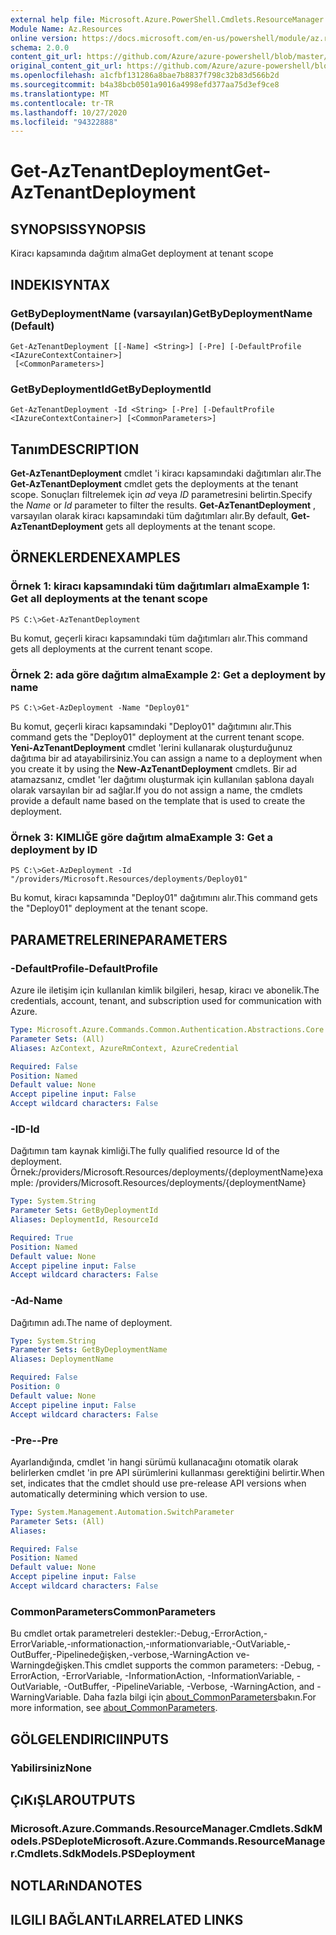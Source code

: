 ```yaml
---
external help file: Microsoft.Azure.PowerShell.Cmdlets.ResourceManager.dll-Help.xml
Module Name: Az.Resources
online version: https://docs.microsoft.com/en-us/powershell/module/az.resources/get-aztenantdeployment
schema: 2.0.0
content_git_url: https://github.com/Azure/azure-powershell/blob/master/src/Resources/Resources/help/Get-AzTenantDeployment.md
original_content_git_url: https://github.com/Azure/azure-powershell/blob/master/src/Resources/Resources/help/Get-AzTenantDeployment.md
ms.openlocfilehash: a1cfbf131286a8bae7b8837f798c32b83d566b2d
ms.sourcegitcommit: b4a38bcb0501a9016a4998efd377aa75d3ef9ce8
ms.translationtype: MT
ms.contentlocale: tr-TR
ms.lasthandoff: 10/27/2020
ms.locfileid: "94322888"
---
```

# <span data-ttu-id="e21f7-101">Get-AzTenantDeployment</span><span class="sxs-lookup"><span data-stu-id="e21f7-101">Get-AzTenantDeployment</span></span>

## <span data-ttu-id="e21f7-102">SYNOPSIS</span><span class="sxs-lookup"><span data-stu-id="e21f7-102">SYNOPSIS</span></span>
<span data-ttu-id="e21f7-103">Kiracı kapsamında dağıtım alma</span><span class="sxs-lookup"><span data-stu-id="e21f7-103">Get deployment at tenant scope</span></span>

## <span data-ttu-id="e21f7-104">INDEKI</span><span class="sxs-lookup"><span data-stu-id="e21f7-104">SYNTAX</span></span>

### <span data-ttu-id="e21f7-105">GetByDeploymentName (varsayılan)</span><span class="sxs-lookup"><span data-stu-id="e21f7-105">GetByDeploymentName (Default)</span></span>
```
Get-AzTenantDeployment [[-Name] <String>] [-Pre] [-DefaultProfile <IAzureContextContainer>]
 [<CommonParameters>]
```

### <span data-ttu-id="e21f7-106">GetByDeploymentId</span><span class="sxs-lookup"><span data-stu-id="e21f7-106">GetByDeploymentId</span></span>
```
Get-AzTenantDeployment -Id <String> [-Pre] [-DefaultProfile <IAzureContextContainer>] [<CommonParameters>]
```

## <span data-ttu-id="e21f7-107">Tanım</span><span class="sxs-lookup"><span data-stu-id="e21f7-107">DESCRIPTION</span></span>
<span data-ttu-id="e21f7-108">**Get-AzTenantDeployment** cmdlet 'i kiracı kapsamındaki dağıtımları alır.</span><span class="sxs-lookup"><span data-stu-id="e21f7-108">The **Get-AzTenantDeployment** cmdlet gets the deployments at the tenant scope.</span></span>
<span data-ttu-id="e21f7-109">Sonuçları filtrelemek için *ad* veya *ID* parametresini belirtin.</span><span class="sxs-lookup"><span data-stu-id="e21f7-109">Specify the *Name* or *Id* parameter to filter the results.</span></span>
<span data-ttu-id="e21f7-110">**Get-AzTenantDeployment** , varsayılan olarak kiracı kapsamındaki tüm dağıtımları alır.</span><span class="sxs-lookup"><span data-stu-id="e21f7-110">By default, **Get-AzTenantDeployment** gets all deployments at the tenant scope.</span></span>

## <span data-ttu-id="e21f7-111">ÖRNEKLERDEN</span><span class="sxs-lookup"><span data-stu-id="e21f7-111">EXAMPLES</span></span>

### <span data-ttu-id="e21f7-112">Örnek 1: kiracı kapsamındaki tüm dağıtımları alma</span><span class="sxs-lookup"><span data-stu-id="e21f7-112">Example 1: Get all deployments at the tenant scope</span></span>
```
PS C:\>Get-AzTenantDeployment
```

<span data-ttu-id="e21f7-113">Bu komut, geçerli kiracı kapsamındaki tüm dağıtımları alır.</span><span class="sxs-lookup"><span data-stu-id="e21f7-113">This command gets all deployments at the current tenant scope.</span></span>

### <span data-ttu-id="e21f7-114">Örnek 2: ada göre dağıtım alma</span><span class="sxs-lookup"><span data-stu-id="e21f7-114">Example 2: Get a deployment by name</span></span>
```
PS C:\>Get-AzDeployment -Name "Deploy01"
```

<span data-ttu-id="e21f7-115">Bu komut, geçerli kiracı kapsamındaki "Deploy01" dağıtımını alır.</span><span class="sxs-lookup"><span data-stu-id="e21f7-115">This command gets the "Deploy01" deployment at the current tenant scope.</span></span>
<span data-ttu-id="e21f7-116">**Yeni-AzTenantDeployment** cmdlet 'lerini kullanarak oluşturduğunuz dağıtıma bir ad atayabilirsiniz.</span><span class="sxs-lookup"><span data-stu-id="e21f7-116">You can assign a name to a deployment when you create it by using the **New-AzTenantDeployment** cmdlets.</span></span>
<span data-ttu-id="e21f7-117">Bir ad atamazsanız, cmdlet 'ler dağıtımı oluşturmak için kullanılan şablona dayalı olarak varsayılan bir ad sağlar.</span><span class="sxs-lookup"><span data-stu-id="e21f7-117">If you do not assign a name, the cmdlets provide a default name based on the template that is used to create the deployment.</span></span>

### <span data-ttu-id="e21f7-118">Örnek 3: KIMLIĞE göre dağıtım alma</span><span class="sxs-lookup"><span data-stu-id="e21f7-118">Example 3: Get a deployment by ID</span></span>
```
PS C:\>Get-AzDeployment -Id "/providers/Microsoft.Resources/deployments/Deploy01"
```

<span data-ttu-id="e21f7-119">Bu komut, kiracı kapsamında "Deploy01" dağıtımını alır.</span><span class="sxs-lookup"><span data-stu-id="e21f7-119">This command gets the "Deploy01" deployment at the tenant scope.</span></span>

## <span data-ttu-id="e21f7-120">PARAMETRELERINE</span><span class="sxs-lookup"><span data-stu-id="e21f7-120">PARAMETERS</span></span>

### <span data-ttu-id="e21f7-121">-DefaultProfile</span><span class="sxs-lookup"><span data-stu-id="e21f7-121">-DefaultProfile</span></span>
<span data-ttu-id="e21f7-122">Azure ile iletişim için kullanılan kimlik bilgileri, hesap, kiracı ve abonelik.</span><span class="sxs-lookup"><span data-stu-id="e21f7-122">The credentials, account, tenant, and subscription used for communication with Azure.</span></span>

```yaml
Type: Microsoft.Azure.Commands.Common.Authentication.Abstractions.Core.IAzureContextContainer
Parameter Sets: (All)
Aliases: AzContext, AzureRmContext, AzureCredential

Required: False
Position: Named
Default value: None
Accept pipeline input: False
Accept wildcard characters: False
```

### <span data-ttu-id="e21f7-123">-ID</span><span class="sxs-lookup"><span data-stu-id="e21f7-123">-Id</span></span>
<span data-ttu-id="e21f7-124">Dağıtımın tam kaynak kimliği.</span><span class="sxs-lookup"><span data-stu-id="e21f7-124">The fully qualified resource Id of the deployment.</span></span>
<span data-ttu-id="e21f7-125">Örnek:/providers/Microsoft.Resources/deployments/{deploymentName}</span><span class="sxs-lookup"><span data-stu-id="e21f7-125">example: /providers/Microsoft.Resources/deployments/{deploymentName}</span></span>

```yaml
Type: System.String
Parameter Sets: GetByDeploymentId
Aliases: DeploymentId, ResourceId

Required: True
Position: Named
Default value: None
Accept pipeline input: False
Accept wildcard characters: False
```

### <span data-ttu-id="e21f7-126">-Ad</span><span class="sxs-lookup"><span data-stu-id="e21f7-126">-Name</span></span>
<span data-ttu-id="e21f7-127">Dağıtımın adı.</span><span class="sxs-lookup"><span data-stu-id="e21f7-127">The name of deployment.</span></span>

```yaml
Type: System.String
Parameter Sets: GetByDeploymentName
Aliases: DeploymentName

Required: False
Position: 0
Default value: None
Accept pipeline input: False
Accept wildcard characters: False
```

### <span data-ttu-id="e21f7-128">-Pre-</span><span class="sxs-lookup"><span data-stu-id="e21f7-128">-Pre</span></span>
<span data-ttu-id="e21f7-129">Ayarlandığında, cmdlet 'in hangi sürümü kullanacağını otomatik olarak belirlerken cmdlet 'in pre API sürümlerini kullanması gerektiğini belirtir.</span><span class="sxs-lookup"><span data-stu-id="e21f7-129">When set, indicates that the cmdlet should use pre-release API versions when automatically determining which version to use.</span></span>

```yaml
Type: System.Management.Automation.SwitchParameter
Parameter Sets: (All)
Aliases:

Required: False
Position: Named
Default value: None
Accept pipeline input: False
Accept wildcard characters: False
```

### <span data-ttu-id="e21f7-130">CommonParameters</span><span class="sxs-lookup"><span data-stu-id="e21f7-130">CommonParameters</span></span>
<span data-ttu-id="e21f7-131">Bu cmdlet ortak parametreleri destekler:-Debug,-ErrorAction,-ErrorVariable,-ınformationaction,-ınformationvariable,-OutVariable,-OutBuffer,-Pipelinedeğişken,-verbose,-WarningAction ve-Warningdeğişken.</span><span class="sxs-lookup"><span data-stu-id="e21f7-131">This cmdlet supports the common parameters: -Debug, -ErrorAction, -ErrorVariable, -InformationAction, -InformationVariable, -OutVariable, -OutBuffer, -PipelineVariable, -Verbose, -WarningAction, and -WarningVariable.</span></span> <span data-ttu-id="e21f7-132">Daha fazla bilgi için [about_CommonParameters](http://go.microsoft.com/fwlink/?LinkID=113216)bakın.</span><span class="sxs-lookup"><span data-stu-id="e21f7-132">For more information, see [about_CommonParameters](http://go.microsoft.com/fwlink/?LinkID=113216).</span></span>

## <span data-ttu-id="e21f7-133">GÖLGELENDIRICI</span><span class="sxs-lookup"><span data-stu-id="e21f7-133">INPUTS</span></span>

### <span data-ttu-id="e21f7-134">Yabilirsiniz</span><span class="sxs-lookup"><span data-stu-id="e21f7-134">None</span></span>

## <span data-ttu-id="e21f7-135">ÇıKıŞLAR</span><span class="sxs-lookup"><span data-stu-id="e21f7-135">OUTPUTS</span></span>

### <span data-ttu-id="e21f7-136">Microsoft.Azure.Commands.ResourceManager.Cmdlets.SdkModels.PSDeplote</span><span class="sxs-lookup"><span data-stu-id="e21f7-136">Microsoft.Azure.Commands.ResourceManager.Cmdlets.SdkModels.PSDeployment</span></span>

## <span data-ttu-id="e21f7-137">NOTLARıNDA</span><span class="sxs-lookup"><span data-stu-id="e21f7-137">NOTES</span></span>

## <span data-ttu-id="e21f7-138">ILGILI BAĞLANTıLAR</span><span class="sxs-lookup"><span data-stu-id="e21f7-138">RELATED LINKS</span></span>
